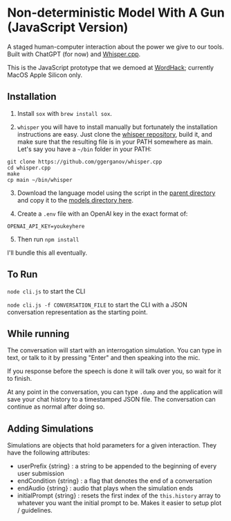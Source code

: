 # Non-deterministic Model With A Gun (JavaScript Version)

A staged human-computer interaction about the power we give to our tools. Built with ChatGPT (for
now) and [Whisper.cpp](https://github.com/ggerganov/whisper.cpp).

This is the JavaScript prototype that we demoed at [WordHack](https://toddwords.com/wordhack/);
currently MacOS Apple Silicon only.

## Installation
1. Install `sox` with `brew install sox`.

2. `whisper` you will have to install manually but fortunately the installation instructions are easy.
Just clone the [whisper repository](https://github.com/ggerganov/whisper.cpp), build it, and make
sure that the resulting file is in your PATH somewhere as main. Let's say you have a `~/bin` folder
in your PATH:

```
git clone https://github.com/ggerganov/whisper.cpp
cd whisper.cpp
make
cp main ~/bin/whisper
```

3. Download the language model using the script in the [parent directory](vendor/models) and copy it
   to the [models directory here](js-demo/models).

4. Create a `.env` file with an OpenAI key in the exact format of:
```
OPENAI_API_KEY=youkeyhere
```

5. Then run `npm install`

I'll bundle this all eventually.

## To Run
`node cli.js` to start the CLI

`node cli.js -f CONVERSATION_FILE` to start the CLI with a JSON conversation representation as the
starting point.

## While running
The conversation will start with an interrogation simulation. You can type in text, or talk to it by
pressing "Enter" and then speaking into the mic.

If you response before the speech is done it will talk over you, so wait for it to finish.

At any point in the conversation, you can type `.dump` and the application will save your chat
history to a timestamped JSON file. The conversation can continue as normal after doing so.

## Adding Simulations
Simulations are objects that hold parameters for a given interaction. They have the following
attributes:
  - userPrefix {string} : a string to be appended to the beginning of every user submission
  - endCondition {string} : a flag that denotes the end of a conversation
  - endAudio {string} : audio that plays when the simulation ends
  - initialPrompt {string} : resets the first index of the `this.history` array to whatever you want
    the initial prompt to be. Makes it easier to setup plot / guidelines.
